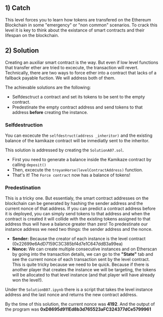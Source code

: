 ## 1) Catch
This level forces you to learn how tokens are transfered on the Ethereum Blockchain in some "emergency" or "non common" scenarios. To crack this level it is key to think about the existance of smart contracts and their lifespan on the blockchain.


## 2) Solution
Creating an auxiliar smart contract is the way. But even if low level functions that transfer ether are tried to excecute, the transaction will revert. Technically, there are two ways to force ether into a contract that lacks of a fallback payable fuction. We will address both of them.

The achievable solutions are the following:
- Selfdesctruct a contract and set its tokens to be sent to the empty contract.
- Predestinate the empty contract address and send tokens to that address **before** creating the instance.

### Selfdestruction
You can excecute the ```selfdestruct(address _inheritor)``` and the existing balance of the kamikaze contract will be inmediatly sent to the inheritor.

This solution is addressed by creating the ```SolutionA07.sol```. 
- First you need to generate a balance inside the Kamikaze contract by calling ```deposit()```
- Then, excecute the ```troyanHorse(levelContractAddress)``` function.
- That's it! The ```Force contract``` now has a balance of tokens!

### Predestination
This is a tricky one. But essentialy, the smart contract addresses on the blockchain can be generated by hashing the sender address and the current nonce of that address. If you can predict a contract address before it is deployed, you can simply send tokens to that address and when the contract is created it will collide with the existing tokens assigned to that address thus will have a balance greater than zero!
To predestinate our instance address we need two things: the sender address and the nonce.
- **Sender:** Because the creator of each instance is the level contract (0x22699e6AdD7159C3C385bf4d7e1C647ddB3a99ea)
- **Nonce:** We can create multiple consecutive instances and on Etherscan by going into the transaction details, we can go to the **"State"** tab and see the current nonce of each transaction sent by the level contract. This is quite tricky because we need to be quick. Because if there is another player that creates the instance we will be targeting, the tokens will be allocated to that level instance (and that player will have already won the level!).

Under the ```SolutionB07.ipynb``` there is a script that takes the level instance address and the last nonce and returns the new contract address.

By the time of this solution, the current nonce was **4192**. And the output of the program was **0xD8695d911Ed8b3d765523aFC324377dCe5799961**
